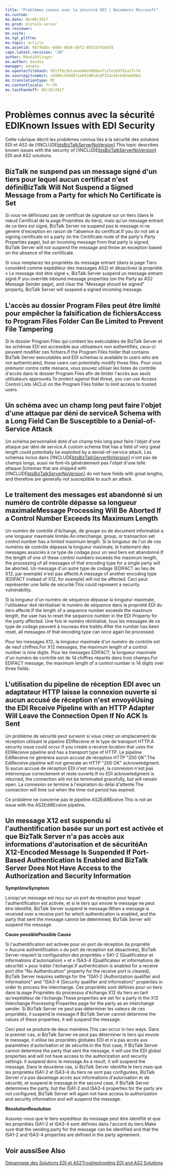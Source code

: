 ```yaml
---
title: "Problèmes connus avec la sécurité EDI | Documents Microsoft"
ms.custom: 
ms.date: 06/08/2017
ms.prod: biztalk-server
ms.reviewer: 
ms.suite: 
ms.tgt_pltfrm: 
ms.topic: article
ms.assetid: 9d7f68bc-8460-4656-b9f2-955337458d78
caps.latest.revision: "20"
author: MandiOhlinger
ms.author: mandia
manager: anneta
ms.openlocfilehash: 9517f6c5b1aeae06b5989eef12fe269f81a27c74
ms.sourcegitcommit: cb908c540d8f1a692d01dc8f313e16cb4b4e696d
ms.translationtype: MT
ms.contentlocale: fr-FR
ms.lasthandoff: 09/20/2017
---
```

# <a name="known-issues-with-edi-security"></a><span data-ttu-id="8a896-102">Problèmes connus avec la sécurité EDI</span><span class="sxs-lookup"><span data-stu-id="8a896-102">Known Issues with EDI Security</span></span>
<span data-ttu-id="8a896-103">Cette rubrique décrit les problèmes connus liés à la sécurité des solutions EDI et AS2 de [!INCLUDE[btsBizTalkServerNoVersion](../includes/btsbiztalkservernoversion-md.md)].</span><span class="sxs-lookup"><span data-stu-id="8a896-103">This topic describes known issues with the security of [!INCLUDE[btsBizTalkServerNoVersion](../includes/btsbiztalkservernoversion-md.md)] EDI and AS2 solutions.</span></span>  
  
## <a name="biztalk-will-not-suspend-a-signed-message-from-a-party-for-which-no-certificate-is-set"></a><span data-ttu-id="8a896-104">BizTalk ne suspend pas un message signé d'un tiers pour lequel aucun certificat n'est défini</span><span class="sxs-lookup"><span data-stu-id="8a896-104">BizTalk Will Not Suspend a Signed Message from a Party for which No Certificate is Set</span></span>  
 <span data-ttu-id="8a896-105">Si vous ne définissez pas de certificat de signature sur un tiers (dans le nœud Certificat de la page Propriétés du tiers), mais qu'un message entrant de ce tiers est signé, BizTalk Server ne suspend pas le message ni ne génère d'exception en raison de l'absence du certificat.</span><span class="sxs-lookup"><span data-stu-id="8a896-105">If you do not set a signing certificate on a party (in the Certificate node of the party's Party Properties page), but an incoming message from that party is signed, BizTalk Server will not suspend the message and throw an exception based on the absence of the certificate.</span></span>  
  
 <span data-ttu-id="8a896-106">Si vous remplacez les propriétés du message entrant (dans la page Tiers considéré comme expéditeur des messages AS2) et désactivez la propriété « Le message doit être signé », BizTalk Server suspend un message entrant signé.</span><span class="sxs-lookup"><span data-stu-id="8a896-106">If you override inbound message properties (on the Party as AS2 Message Sender page), and clear the "Message should be signed" property, BizTalk Server will suspend a signed incoming message.</span></span>  
  
## <a name="access-to-program-files-folder-can-be-limited-to-prevent-file-tampering"></a><span data-ttu-id="8a896-107">L'accès au dossier Program Files peut être limité pour empêcher la falsification de fichiers</span><span class="sxs-lookup"><span data-stu-id="8a896-107">Access to Program Files Folder Can Be Limited to Prevent File Tampering</span></span>  
 <span data-ttu-id="8a896-108">Si le dossier Program Files qui contient les exécutables de BizTalk Server et les schémas EDI est accessible aux utilisateurs non authentifiés, ceux-ci peuvent modifier ces fichiers.</span><span class="sxs-lookup"><span data-stu-id="8a896-108">If the Program Files folder that contains BizTalk Server executables and EDI schemas is available to users who are not authenticated, those users can potentially modify those files.</span></span> <span data-ttu-id="8a896-109">Pour vous prémunir contre cette menace, vous pouvez utiliser les listes de contrôle d'accès dans le dossier Program Files afin de limiter l'accès aux seuls utilisateurs approuvés.</span><span class="sxs-lookup"><span data-stu-id="8a896-109">To protect against that threat, you can use Access Control Lists (ACLs) on the Program Files folder to limit access to trusted users.</span></span>  
  
## <a name="a-schema-with-a-long-field-can-be-susceptible-to-a-denial-of-service-attack"></a><span data-ttu-id="8a896-110">Un schéma avec un champ long peut faire l'objet d'une attaque par déni de service</span><span class="sxs-lookup"><span data-stu-id="8a896-110">A Schema with a Long Field Can Be Susceptible to a Denial-of-Service Attack</span></span>  
 <span data-ttu-id="8a896-111">Un schéma personnalisé doté d'un champ très long peut faire l'objet d'une attaque par déni de service.</span><span class="sxs-lookup"><span data-stu-id="8a896-111">A custom schema that has a field of very great length could potentially be exploited by a denial-of-service attack.</span></span> <span data-ttu-id="8a896-112">Les schémas inclus dans [!INCLUDE[btsBizTalkServerNoVersion](../includes/btsbiztalkservernoversion-md.md)] n'ont pas de champs longs, aussi ne font-ils généralement pas l'objet d'une telle attaque.</span><span class="sxs-lookup"><span data-stu-id="8a896-112">Schemas that are shipped with [!INCLUDE[btsBizTalkServerNoVersion](../includes/btsbiztalkservernoversion-md.md)] do not have fields with great lengths, and therefore are generally not susceptible to such an attack.</span></span>  
  
## <a name="message-processing-will-be-aborted-if-a-control-number-exceeds-its-maximum-length"></a><span data-ttu-id="8a896-113">Le traitement des messages est abandonné si un numéro de contrôle dépasse sa longueur maximale</span><span class="sxs-lookup"><span data-stu-id="8a896-113">Message Processing Will Be Aborted If a Control Number Exceeds Its Maximum Length</span></span>  
 <span data-ttu-id="8a896-114">Un numéro de contrôle d'échange, de groupe ou de document informatisé a une longueur maximale limitée.</span><span class="sxs-lookup"><span data-stu-id="8a896-114">An interchange, group, or transaction set control number has a limited maximum length.</span></span> <span data-ttu-id="8a896-115">Si la longueur de l'un de ces numéros de contrôle dépasse la longueur maximale, le traitement des messages associés à ce type de codage pour un seul tiers est abandonné.</span><span class="sxs-lookup"><span data-stu-id="8a896-115">If the length of one of these control numbers exceeds the maximum length, the processing of all messages of that encoding type for a single party will be aborted.</span></span> <span data-ttu-id="8a896-116">Un message d'un autre type de codage (EDIFACT au lieu de X12, par exemple) n'est pas affecté.</span><span class="sxs-lookup"><span data-stu-id="8a896-116">A message of another encoding type (EDIFACT instead of X12, for example) will not be affected.</span></span> <span data-ttu-id="8a896-117">Ceci peut représenter une faille de sécurité.</span><span class="sxs-lookup"><span data-stu-id="8a896-117">This could represent a security vulnerability.</span></span>  
  
 <span data-ttu-id="8a896-118">Si la longueur d'un numéro de séquence dépasse la longueur maximale, l'utilisateur doit réinitialiser le numéro de séquence dans la propriété EDI du tiers affecté.</span><span class="sxs-lookup"><span data-stu-id="8a896-118">If the length of a sequence number exceeds the maximum length, the user has to reset the sequence number in the EDI Property for the party affected.</span></span> <span data-ttu-id="8a896-119">Une fois le numéro réinitialisé, tous les messages de ce type de codage peuvent à nouveau être traités.</span><span class="sxs-lookup"><span data-stu-id="8a896-119">After the number has been reset, all messages of that encoding type can once again be processed.</span></span>  
  
 <span data-ttu-id="8a896-120">Pour les messages X12, la longueur maximale d'un numéro de contrôle est de neuf chiffres.</span><span class="sxs-lookup"><span data-stu-id="8a896-120">For X12 messages, the maximum length of a control number is nine digits.</span></span> <span data-ttu-id="8a896-121">Pour les messages EDIFACT, la longueur maximale d'un numéro de contrôle est de 14 chiffres répartis dans trois champs.</span><span class="sxs-lookup"><span data-stu-id="8a896-121">For EDIFACT message, the maximum length of a control number is 14 digits over three fields.</span></span>  
  
## <a name="using-the-edi-receive-pipeline-with-an-http-adapter-will-leave-the-connection-open-if-no-ack-is-sent"></a><span data-ttu-id="8a896-122">L'utilisation du pipeline de réception EDI avec un adaptateur HTTP laisse la connexion ouverte si aucun accusé de réception n'est envoyé</span><span class="sxs-lookup"><span data-stu-id="8a896-122">Using the EDI Receive Pipeline with an HTTP Adapter Will Leave the Connection Open If No ACK Is Sent</span></span>  
 <span data-ttu-id="8a896-123">Un problème de sécurité peut survenir si vous créez un emplacement de réception utilisant le pipeline EDIReceive et le type de transport HTTP.</span><span class="sxs-lookup"><span data-stu-id="8a896-123">A security issue could occur if you create a receive location that uses the EDIReceive pipeline and has a transport type of HTTP.</span></span> <span data-ttu-id="8a896-124">Le pipeline EdiReceive ne génèrera aucun accusé de réception HTTP "200 OK".</span><span class="sxs-lookup"><span data-stu-id="8a896-124">The EdiReceive pipeline will not generate an HTTP "200 OK" acknowledgment.</span></span> <span data-ttu-id="8a896-125">Si aucun accusé de réception EDI n'est renvoyé, la connexion n'est pas interrompue correctement et reste ouverte.</span><span class="sxs-lookup"><span data-stu-id="8a896-125">If no EDI acknowledgment is returned, the connection will not be terminated gracefully, but will remain open.</span></span> <span data-ttu-id="8a896-126">La connexion se termine à l'expiration du délai d'attente.</span><span class="sxs-lookup"><span data-stu-id="8a896-126">The connection will time out when the time-out period has expired.</span></span>  
  
 <span data-ttu-id="8a896-127">Ce problème ne concerne pas le pipeline AS2EdiREceive.</span><span class="sxs-lookup"><span data-stu-id="8a896-127">This is not an issue with the AS2EdiREceive pipeline.</span></span>  
  
## <a name="an-x12-encoded-message-is-suspended-if-port-based-authentication-is-enabled-and-biztalk-server-does-not-have-access-to-the-authorization-and-security-information"></a><span data-ttu-id="8a896-128">Un message X12 est suspendu si l'authentification basée sur un port est activée et que BizTalk Server n'a pas accès aux informations d'autorisation et de sécurité</span><span class="sxs-lookup"><span data-stu-id="8a896-128">An X12-Encoded Message Is Suspended If Port-Based Authentication Is Enabled and BizTalk Server Does Not Have Access to the Authorization and Security Information</span></span>  
 <span data-ttu-id="8a896-129">**Symptôme**</span><span class="sxs-lookup"><span data-stu-id="8a896-129">**Symptom**</span></span>  
  
 <span data-ttu-id="8a896-130">Lorsqu'un message est reçu sur un port de réception pour lequel l'authentification est activée, et si le tiers qui envoie le message ne peut être identifié, BizTalk Server suspend le message.</span><span class="sxs-lookup"><span data-stu-id="8a896-130">When a message is received over a receive port for which authentication is enabled, and the party that sent the message cannot be determined, BizTalk Server will suspend the message.</span></span>  
  
 <span data-ttu-id="8a896-131">**Cause possible**</span><span class="sxs-lookup"><span data-stu-id="8a896-131">**Possible Cause**</span></span>  
  
 <span data-ttu-id="8a896-132">Si l'authentification est activée pour un port de réception (la propriété « Aucune authentification » du port de réception est désactivée), BizTalk Server requiert la configuration des propriétés « SA1-2 (Qualificateur et informations d'autorisation) » et « ISA3-4 (Qualificateur et informations de sécurité) » pour traiter l'échange.</span><span class="sxs-lookup"><span data-stu-id="8a896-132">If authentication is enabled for a receive port (the "No Authentication" property for the receive port is cleared), BizTalk Server requires settings for the "ISA1-2 (Authorization qualifier and information)" and "ISA3-4 (Security qualifier and information)" properties in order to process the interchange.</span></span> <span data-ttu-id="8a896-133">Ces propriétés sont définies pour un tiers dans la page Propriétés du processus d'échange X12 du tiers en tant qu'expéditeur de l'échange.</span><span class="sxs-lookup"><span data-stu-id="8a896-133">These properties are set for a party in the X12 Interchange Processing Properties page for the party as an interchange sender.</span></span> <span data-ttu-id="8a896-134">Si BizTalk Server ne peut pas déterminer les valeurs de ces propriétés, il suspend le message.</span><span class="sxs-lookup"><span data-stu-id="8a896-134">If BizTalk Server cannot determine the values of these properties, it will suspend the message.</span></span>  
  
 <span data-ttu-id="8a896-135">Ceci peut se produire de deux manières.</span><span class="sxs-lookup"><span data-stu-id="8a896-135">This can occur in two ways.</span></span> <span data-ttu-id="8a896-136">Dans le premier cas, si BizTalk Server ne peut pas déterminer le tiers qui envoie le message, il utilise les propriétés globales EDI et n'a pas accès aux paramètres d'autorisation et de sécurité.</span><span class="sxs-lookup"><span data-stu-id="8a896-136">In the first case, if BizTalk Server cannot determine the party that sent the message, it will use the EDI global properties and will not have access to the authorization and security settings.</span></span> <span data-ttu-id="8a896-137">Il suspend donc le message.</span><span class="sxs-lookup"><span data-stu-id="8a896-137">As a result, it will suspend the message.</span></span> <span data-ttu-id="8a896-138">Dans le deuxième cas, si BizTalk Server identifie le tiers mais que les propriétés ISA1-2 et ISA3-4 du tiers ne sont pas configurées, BizTalk Server n'a pas davantage accès aux informations d'autorisation et de sécurité, et suspend le message.</span><span class="sxs-lookup"><span data-stu-id="8a896-138">In the second case, if BizTalk Server determines the party, but the ISA1-2 and ISA3-4 properties for the party are not configured, BizTalk Server will again not have access to authorization and security information and will suspend the message.</span></span>  
  
 <span data-ttu-id="8a896-139">**Résolution**</span><span class="sxs-lookup"><span data-stu-id="8a896-139">**Resolution**</span></span>  
  
 <span data-ttu-id="8a896-140">Assurez-vous que le tiers expéditeur du message peut être identifié et que les propriétés ISA1-2 et ISA3-4 sont définies dans l'accord du tiers.</span><span class="sxs-lookup"><span data-stu-id="8a896-140">Make sure that the sending party for the message can be identified and that the ISA1-2 and ISA3-4 properties are defined in the party agreement.</span></span>  
  
## <a name="see-also"></a><span data-ttu-id="8a896-141">Voir aussi</span><span class="sxs-lookup"><span data-stu-id="8a896-141">See Also</span></span>  
 [<span data-ttu-id="8a896-142">Dépannage des Solutions EDI et AS2</span><span class="sxs-lookup"><span data-stu-id="8a896-142">Troubleshooting EDI and AS2 Solutions</span></span>](../core/troubleshooting-edi-and-as2-solutions.md)